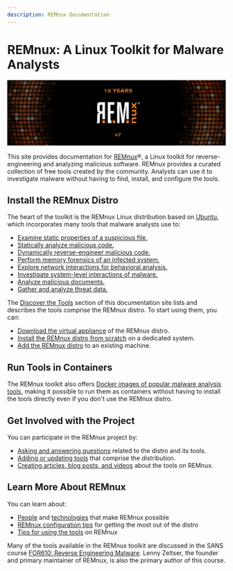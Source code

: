 ```yaml
---
description: REMnux Documentation
---
```


# REMnux: A Linux Toolkit for Malware Analysts

![](.gitbook/assets/remnux_v7_banner.jpeg)

This site provides documentation for [REMnux](https://REMnux.org/)®, a Linux toolkit for reverse-engineering and analyzing malicious software. REMnux provides a curated collection of free tools created by the community. Analysts can use it to investigate malware without having to find, install, and configure the tools.

## Install the REMnux Distro

The heart of the toolkit is the REMnux Linux distribution based on [Ubuntu](https://ubuntu.com), which incorporates many tools that malware analysts use to:

* [Examine static properties of a suspicious file.](discover-the-tools/examine+static+properties/)
* [Statically analyze malicious code.](discover-the-tools/statically+analyze+code/)
* [Dynamically reverse-engineer malicious code.](discover-the-tools/dynamically+reverse-engineer+code/)
* [Perform memory forensics of an infected system.](discover-the-tools/perform+memory+forensics.md)
* [Explore network interactions for behavioral analysis.](discover-the-tools/explore+network+interactions/)
* [Investigate system-level interactions of malware.](discover-the-tools/investigate+system+interactions.md)
* [Analyze malicious documents.](discover-the-tools/analyze+documents/)
* [Gather and analyze threat data.](discover-the-tools/gather+and+analyze+data.md)

The [Discover the Tools](discover-the-tools/examine+static+properties/) section of this documentation site lists and describes the tools comprise the REMnux distro. To start using them, you can:

* [Download the virtual appliance](install-distro/get-virtual-appliance.md) of the REMnux distro.
* [Install the REMnux distro from scratch](install-distro/install-from-scratch.md) on a dedicated system.
* [Add the REMnux distro](install-distro/add-to-existing-system.md) to an existing machine.

## Run Tools in Containers <a id="run-in-containers"></a>

The REMnux toolkit also offers [Docker images of popular malware analysis tools](run-tools-in-containers/remnux-containers.md), making it possible to run them as containers without having to install the tools directly even if you don't use the REMnux distro.

## Get Involved with the Project

You can participate in the REMnux project by:

* [Asking and answering questions](get-involved/ask-and-answer-questions.md) related to the distro and its tools.
* [Adding or updating tools](get-involved/add-or-update-tools/) that comprise the distribution.
* [Creating articles, blog posts, and videos](get-involved/write-about-the-tools.md) about the tools on REMnux.

## Learn More About REMnux

You can learn about:

* [People](behind-the-scenes/people.md) and [technologies](behind-the-scenes/technologies/) that make REMnux possible
* [REMnux configuration tips](tips/remnux-config-tips.md) for getting the most out of the distro
* [Tips for using the tools](tips/remnux-tool-tips.md) on REMnux

Many of the tools available in the REMnux toolkit are discussed in the SANS course [FOR610: Reverse Engineering Malware](https://sans.org/for610). Lenny Zeltser, the founder and primary maintainer of REMnux, is also the primary author of this course.


